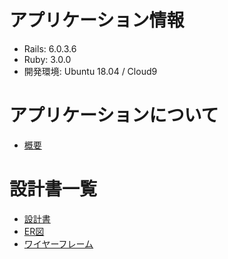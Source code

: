 # アプリケーション情報
- Rails: 6.0.3.6
- Ruby: 3.0.0
- 開発環境: Ubuntu 18.04 / Cloud9

# アプリケーションについて
- [概要](35.72.176.213)

# 設計書一覧
- [設計書](https://docs.google.com/spreadsheets/d/1uDmid2_25bXgGmZ1OKY-HubaZ2G_mgB80Y8gZgFwqiE/edit?usp=sharing)
- [ER図](https://cacoo.com/diagrams/edb5Dqr5aYgNoUyf#89F93)
- [ワイヤーフレーム](https://cacoo.com/diagrams/52W9xRDKiHJahDG5#91212)
